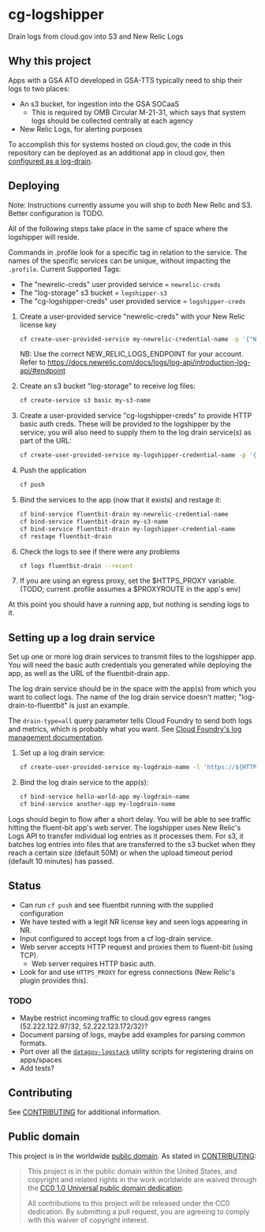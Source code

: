 # cg-logshipper

Drain logs from cloud.gov into S3 and New Relic Logs
## Why this project

Apps with a GSA ATO developed in GSA-TTS typically need to ship their logs to two places:

- An s3 bucket, for ingestion into the GSA SOCaaS
  - This is required by OMB Circular M-21-31, which says that system logs should be collected centrally at each agency
- New Relic Logs, for alerting purposes

To accomplish this for systems hosted on cloud.gov, the code in this repository can be deployed as an additional app in cloud.gov, then [configured as a log-drain](https://docs.cloudfoundry.org/devguide/services/log-management.html#user-provided).

## Deploying

Note: Instructions currently assume you will ship to _both_ New Relic and S3. Better configuration is TODO.

All of the following steps take place in the same cf space where the logshipper will reside.

Commands in .profile look for a specific tag in relation to the service. The names of the specific services can be unique, without impacting the `.profile`.
Current Supported Tags:
- The "newrelic-creds" user provided service = `newrelic-creds`
- The "log-storage" s3 bucket = `logshipper-s3`
- The "cg-logshipper-creds" user provided service = `logshipper-creds`

1. Create a user-provided service "newrelic-creds" with your New Relic license key
    ```sh
    cf create-user-provided-service my-newrelic-credential-name -p '{"NEW_RELIC_LICENSE_KEY":"[your key]", "NEW_RELIC_LOGS_ENDPOINT": "[your endpoint]"}'
    ```
    NB: Use the correct NEW_RELIC_LOGS_ENDPOINT for your account. Refer to https://docs.newrelic.com/docs/logs/log-api/introduction-log-api/#endpoint

2. Create an s3 bucket "log-storage" to receive log files:
    ```sh
    cf create-service s3 basic my-s3-name
    ```

3. Create a user-provided service "cg-logshipper-creds" to provide HTTP basic auth creds. These will be provided to the logshipper by the service; you will also need to supply them to the log drain service(s) as part of the URL:
    ```sh
    cf create-user-provided-service my-logshipper-credential-name -p '{"HTTP_USER": "Some_username_you_provide", "HTTP_PASS": "Some_password"}'
    ```

4. Push the application
    ```sh
    cf push
    ```

5. Bind the services to the app (now that it exists) and restage it:
    ```sh
    cf bind-service fluentbit-drain my-newrelic-credential-name
    cf bind-service fluentbit-drain my-s3-name
    cf bind-service fluentbit-drain my-logshipper-credential-name
    cf restage fluentbit-drain
    ```

6. Check the logs to see if there were any problems
    ```sh
    cf logs fluentbit-drain --recent
    ```

7. If you are using an egress proxy, set the $HTTPS_PROXY variable. (TODO; current .profile assumes a $PROXYROUTE in the app's env)

At this point you should have a running app, but nothing is sending logs to it.

## Setting up a log drain service

Set up one or more log drain services to transmit files to the logshipper app. You will need the basic auth credentials you generated while deploying the app, as well as the URL of the fluentbit-drain app.

The log drain service should be in the space with the app(s) from which you want to collect logs. The name of the log drain service doesn't matter; "log-drain-to-fluentbit" is just an example.

The `drain-type=all` query parameter tells Cloud Foundry to send both logs and metrics, which is probably what you want. See [Cloud Foundry's log management documentation](https://docs.cloudfoundry.org/devguide/services/log-management.html#:~:text=Where%20%60DRAIN%2DTYPE%2DVALUE%60%20is%20one%20of%20the%20following%3A).

1. Set up a log drain service:
    ```sh
    cf create-user-provided-service my-logdrain-name -l 'https://${HTTP_USER}:${HTTP_PASS}@fluentbit-drain-some-random-words.app.cloud.gov/?drain-type=all'
    ```

2. Bind the log drain service to the app(s):
    ```sh
    cf bind-service hello-world-app my-logdrain-name
    cf bind-service another-app my-logdrain-name
    ```

Logs should begin to flow after a short delay. You will be able to see traffic hitting the fluent-bit app's web server. The logshipper uses New Relic's Logs API to transfer individual log entries as it processes them. For s3, it batches log entries into files that are transferred to the s3 bucket when they reach a certain size (default 50M) or when the upload timeout period (default 10 minutes) has passed.

## Status

- Can run `cf push` and see fluentbit running with the supplied configuration
- We have tested with a legit NR license key and seen logs appearing in NR.
- Input configured to accept logs from a cf log-drain service.
- Web server accepts HTTP request and proxies them to fluent-bit (using TCP).
  - Web server requires HTTP basic auth.
- Look for and use `HTTPS_PROXY` for egress connections (New Relic's plugin provides this).

### TODO

- Maybe restrict incoming traffic to cloud.gov egress ranges (52.222.122.97/32, 52.222.123.172/32)?
- Document parsing of logs, maybe add examples for parsing common formats.
- Port over all the [`datagov-logstack`](https://github.com/GSA/datagov-logstack) utility scripts for registering drains on apps/spaces
- Add tests?

## Contributing

See [CONTRIBUTING](CONTRIBUTING.md) for additional information.

## Public domain

This project is in the worldwide [public domain](LICENSE.md). As stated in [CONTRIBUTING](CONTRIBUTING.md):

> This project is in the public domain within the United States, and copyright and related rights in the work worldwide are waived through the [CC0 1.0 Universal public domain dedication](https://creativecommons.org/publicdomain/zero/1.0/).
>
> All contributions to this project will be released under the CC0 dedication. By submitting a pull request, you are agreeing to comply with this waiver of copyright interest.
